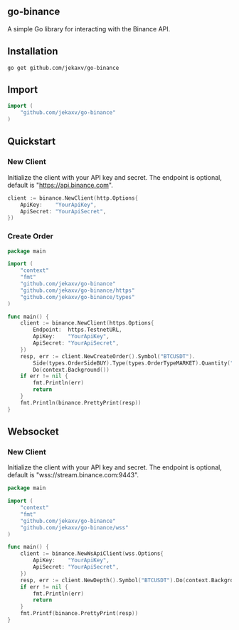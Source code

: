 ## go-binance

A simple Go library for interacting with the Binance API.

## Installation

```shell
go get github.com/jekaxv/go-binance
```

## Import

```go
import (
    "github.com/jekaxv/go-binance"
)
```

## Quickstart

### New Client

Initialize the client with your API key and secret. The endpoint is optional, default is "https://api.binance.com".

```go
client := binance.NewClient(http.Options{
    ApiKey:    "YourApiKey",
    ApiSecret: "YourApiSecret",
})
```
### Create Order

```go
package main

import (
	"context"
	"fmt"
	"github.com/jekaxv/go-binance"
	"github.com/jekaxv/go-binance/https"
	"github.com/jekaxv/go-binance/types"
)

func main() {
	client := binance.NewClient(https.Options{
		Endpoint:  https.TestnetURL,
		ApiKey:    "YourApiKey",
		ApiSecret: "YourApiSecret",
	})
	resp, err := client.NewCreateOrder().Symbol("BTCUSDT").
		Side(types.OrderSideBUY).Type(types.OrderTypeMARKET).Quantity("0.001").
		Do(context.Background())
	if err != nil {
		fmt.Println(err)
		return
	}
	fmt.Println(binance.PrettyPrint(resp))
}
```

## Websocket
### New Client
Initialize the client with your API key and secret. The endpoint is optional, default is "wss://stream.binance.com:9443".

```go
package main

import (
	"context"
	"fmt"
	"github.com/jekaxv/go-binance"
	"github.com/jekaxv/go-binance/wss"
)

func main() {
	client := binance.NewWsApiClient(wss.Options{
		ApiKey:    "YourApiKey",
		ApiSecret: "YourApiSecret",
	})
	resp, err := client.NewDepth().Symbol("BTCUSDT").Do(context.Background())
	if err != nil {
		fmt.Println(err)
		return
	}
	fmt.Printf(binance.PrettyPrint(resp))
}
```